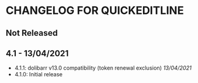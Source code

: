 # CHANGELOG FOR QUICKEDITLINE

## Not Released

## 4.1 - 13/04/2021
- 4.1.1: dolibarr v13.0 compatibility (token renewal exclusion) *13/04/2021*
- 4.1.0: Initial release
